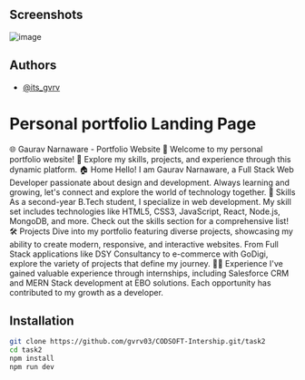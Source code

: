 
## Screenshots
![image](https://github.com/gvrv03/CODSOFT-Intership/assets/129073397/c5551242-5bfc-4ebc-ae34-f5a744b8aaeb)



## Authors

- [@its_gvrv](https://www.instagram.com/its_gvrv)

# Personal portfolio Landing Page
🌐 Gaurav Narnaware - Portfolio Website
🚀 Welcome to my personal portfolio website! 🌟 Explore my skills, projects, and experience through this dynamic platform.
🏠 Home
Hello! I am Gaurav Narnaware, a Full Stack Web Developer passionate about design and development. Always learning and growing, let's connect and explore the world of technology together.
🔧 Skills
As a second-year B.Tech student, I specialize in web development. My skill set includes technologies like HTML5, CSS3, JavaScript, React, Node.js, MongoDB, and more. Check out the skills section for a comprehensive list!
🛠️ Projects
Dive into my portfolio featuring diverse projects, showcasing my ability to create modern, responsive, and interactive websites. From Full Stack applications like DSY Consultancy to e-commerce with GoDigi, explore the variety of projects that define my journey.
👨‍💻 Experience
I've gained valuable experience through internships, including Salesforce CRM and MERN Stack development at EBO solutions. Each opportunity has contributed to my growth as a developer.
## Installation
```bash
git clone https://github.com/gvrv03/CODSOFT-Intership.git/task2
cd task2
npm install 
npm run dev
```
    

